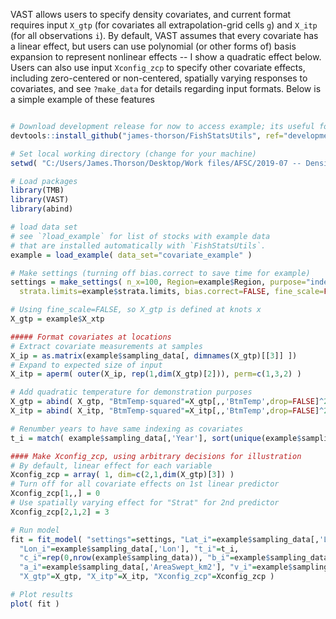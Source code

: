 VAST allows users to specify density covariates, and current format requires input `X_gtp` (for covariates all extrapolation-grid cells `g`) and `X_itp` (for all observations `i`). By default, VAST assumes that every covariate has a linear effect, but users can use polynomial (or other forms of) basis expansion to represent nonlinear effects -- I show a quadratic effect below.  Users can also use input `Xconfig_zcp` to specify other covariate effects, including zero-centered or non-centered, spatially varying responses to covariates, and see `?make_data` for details regarding input formats.  Below is a simple example of these features

```R

# Download development release for now to access example; its useful for reproducibility to use a specific release number
devtools::install_github("james-thorson/FishStatsUtils", ref="development")

# Set local working directory (change for your machine)
setwd( "C:/Users/James.Thorson/Desktop/Work files/AFSC/2019-07 -- Density covariate vignette" )

# Load packages
library(TMB)
library(VAST)
library(abind)

# load data set
# see `?load_example` for list of stocks with example data
# that are installed automatically with `FishStatsUtils`.
example = load_example( data_set="covariate_example" )

# Make settings (turning off bias.correct to save time for example)
settings = make_settings( n_x=100, Region=example$Region, purpose="index",
  strata.limits=example$strata.limits, bias.correct=FALSE, fine_scale=FALSE )

# Using fine_scale=FALSE, so X_gtp is defined at knots x
X_gtp = example$X_xtp

##### Format covariates at locations
# Extract covariate measurements at samples
X_ip = as.matrix(example$sampling_data[, dimnames(X_gtp)[[3]] ])
# Expand to expected size of input
X_itp = aperm( outer(X_ip, rep(1,dim(X_gtp)[2])), perm=c(1,3,2) )

# Add quadratic temperature for demonstration purposes
X_gtp = abind( X_gtp, "BtmTemp-squared"=X_gtp[,,'BtmTemp',drop=FALSE]^2, along=3 )
X_itp = abind( X_itp, "BtmTemp-squared"=X_itp[,,'BtmTemp',drop=FALSE]^2, along=3 )

# Renumber years to have same indexing as covariates
t_i = match( example$sampling_data[,'Year'], sort(unique(example$sampling_data[,'Year'])) )

#### Make Xconfig_zcp, using arbitrary decisions for illustration
# By default, linear effect for each variable
Xconfig_zcp = array( 1, dim=c(2,1,dim(X_gtp)[3]) )
# Turn off for all covariate effects on 1st linear predictor
Xconfig_zcp[1,,] = 0
# Use spatially varying effect for "Strat" for 2nd predictor
Xconfig_zcp[2,1,2] = 3

# Run model
fit = fit_model( "settings"=settings, "Lat_i"=example$sampling_data[,'Lat'],
  "Lon_i"=example$sampling_data[,'Lon'], "t_i"=t_i,
  "c_i"=rep(0,nrow(example$sampling_data)), "b_i"=example$sampling_data[,'Catch_KG'],
  "a_i"=example$sampling_data[,'AreaSwept_km2'], "v_i"=example$sampling_data[,'Vessel'],
  "X_gtp"=X_gtp, "X_itp"=X_itp, "Xconfig_zcp"=Xconfig_zcp )

# Plot results
plot( fit )
```